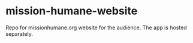 # mission-humane-website
Repo for missionhumane.org website for the audience. The app is hosted separately. 
